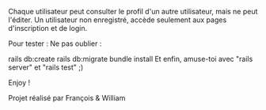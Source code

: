 Chaque utilisateur peut consulter le profil d'un autre utilisateur, mais ne peut l'éditer. Un utilisateur non enregistré, accède seulement aux pages d'inscription et de login.

Pour tester : Ne pas oublier :

rails db:create
rails db:migrate
bundle install
Et enfin, amuse-toi avec "rails server" et "rails test" ;)

Enjoy !

Projet réalisé par François & William
